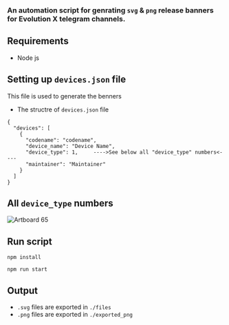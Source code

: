 ### An automation script for genrating `svg` & `png` release banners for Evolution X telegram channels.

## Requirements
- Node js

## Setting up `devices.json` file
This file is used to generate the benners

- The structre of `devices.json` file
```
{
  "devices": [
    {
      "codename": "codename",
      "device_name": "Device Name",
      "device_type": 1,     ---->See below all "device_type" numbers<---- 
      "maintainer": "Maintainer"
    }
  ]
}
```

## All `device_type` numbers 

![Artboard 65](https://user-images.githubusercontent.com/88089607/202863338-1a50ab38-1873-46df-94fb-1ef3bb349515.png)

## Run script
```
npm install
```
```
npm run start
```
## Output
- `.svg` files are exported in `./files`
- `.png` files are exported in `./exported_png`
